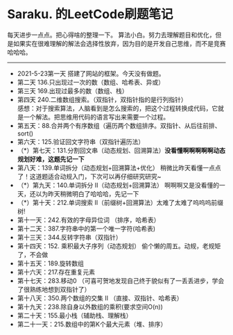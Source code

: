 # Saraku. 的LeetCode刷题笔记
每天进步一点点。把心得啥的整理一下。
算法小白。努力去理解题目和优化，但是如果实在很难理解的解法会选择性放弃，因为目的是开发自己思维，而不是竞赛哈哈哈。
*** 
- 2021-5-23第一天 搭建了网站的框架。今天没有做题。
- 第二天 136.只出现过一次的数（数组、哈希表、异或）
- 第三天 169.出现过最多的数（数组、栈）
- 第四天 240.二维数组搜索。（双指针，双指针指的是行列指针）  
  感想：对于搜索算法，人脑看到是怎么搜索的，把这个过程转换成代码，它就是一个解法。把思维用代码的语言写出来需要一个过程。
- 第五天：88.合并两个有序数组（遍历两个数组排序。双指针、从后往前排、sort()
- 第六天：125.验证回文字符串（双指针遍历法）
- （*）第七天：131.分割回文串（动态规划、回溯算法）**没看懂啊啊啊啊啊动态规划好难，这题先记一下** 
- 第八天：139.单词拆分（动态规划+回溯算法+优化） 稍微比昨天看懂一点点了！这道题适合动规入门，下次可以再仔细研究研究~
- （*）第九天：140.单词拆分 II（动态规划+回溯算法） 啊啊啊又是没看懂的一天，还以为昨天稍微明白了哈哈哈，先记一下
- （*）第十天：212.单词搜索 II（前缀树+回溯算法）太难了太难了呜呜呜前缀树!
- 第十一天：242.有效的字母异位词 （排序，哈希表）
- 第十二天：387.字符串中的第一个唯一字符(哈希表)
- 第十三天：344.反转字符串（双指针）
- 第十四天：152. 乘积最大子序列（动态规划） 偷个懒的周五。动规，老规矩了，不会做
- 第十五天：189.旋转数组
- 第十六天：217.存在重复元素
- 第十七天：283.移动0  （可喜可贺地发现自己终于貌似有了一丢丢进步，学会了很熟练地想到双指针了）
- 第十八天：350.两个数组的交集 II （直接、双指针、哈希表）
- 第十九天：238.除自身以外数组的乘积(要求空间O(n))
- 第二十天：155.最小栈（辅助栈、理解栈）
- 第二十一天：215.数组中的第K个最大元素（堆、排序）
